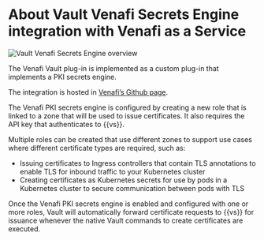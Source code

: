# About Vault Venafi Secrets Engine integration with Venafi as a Service

![Vault Venafi Secrets Engine overview](Hashicorp_vault_flow_diagram.png)

The Venafi Vault plug-in is implemented as a custom plug-in that implements a
PKI secrets engine.

The integration is hosted in [Venafi’s Github
page](https://github.com/Venafi/vault-pki-backend-venafi).

The Venafi PKI secrets engine is configured by creating a new role that is
linked to a zone that will be used to issue certificates. It also requires the
API key that authenticates to {{vs}}.

Multiple roles can be created that use different zones to support use cases
where different certificate types are required, such as:

* Issuing certificates to Ingress controllers that contain TLS annotations to
  enable TLS for inbound traffic to your Kubernetes cluster
* Creating certificates as Kubernetes secrets for use by pods in a Kubernetes
  cluster to secure communication between pods with TLS

Once the Venafi PKI secrets engine is enabled and configured with one or more
roles, Vault will automatically forward certificate requests to {{vs}} for
issuance whenever the native Vault commands to create certificates are executed.